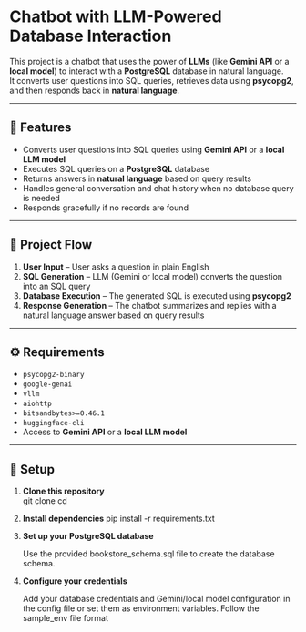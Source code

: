 # Chatbot with LLM-Powered Database Interaction

This project is a chatbot that uses the power of **LLMs** (like **Gemini API** or a **local model**) to interact with a **PostgreSQL** database in natural language.  
It converts user questions into SQL queries, retrieves data using **psycopg2**, and then responds back in **natural language**.

---

## 🧩 Features

- Converts user questions into SQL queries using **Gemini API** or a **local LLM model**
- Executes SQL queries on a **PostgreSQL** database
- Returns answers in **natural language** based on query results
- Handles general conversation and chat history when no database query is needed
- Responds gracefully if no records are found

---

## 🔄 Project Flow

1. **User Input** – User asks a question in plain English  
2. **SQL Generation** – LLM (Gemini or local model) converts the question into an SQL query  
3. **Database Execution** – The generated SQL is executed using **psycopg2**  
4. **Response Generation** – The chatbot summarizes and replies with a natural language answer based on query results  

---

## ⚙️ Requirements

- `psycopg2-binary`  
- `google-genai`  
- `vllm`  
- `aiohttp`  
- `bitsandbytes>=0.46.1`  
- `huggingface-cli`  
- Access to **Gemini API** or a **local LLM model**

---

## 🧰 Setup

1. **Clone this repository**   
   git clone <your-repo-url>
   cd <your-repo-folder>
2. **Install dependencies**
    pip install -r requirements.txt

3. **Set up your PostgreSQL database**

    Use the provided bookstore_schema.sql file to create the database schema.

4. **Configure your credentials**

    Add your database credentials and Gemini/local model configuration
    in the config file or set them as environment variables. Follow the sample_env file format

